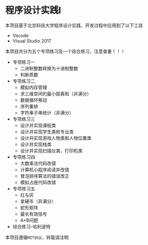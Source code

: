 # 程序设计实践I
本项目基于北京科技大学程序设计实践，开发过程中应用到了以下工具

- Vscode
- Visual Studio 2017

本项目共分为五个专项练习及一个综合练习，注意查重！！！

- 专项练习一
  - 二进制整数转换为十进制整数
  - 判断质数
- 专项练习二
  - 模拟内存管理
  - 求三维空间的最小距离和（非满分）
  - 数据循环移动
  - 序列重排
  - 字符串子串统计（非满分）
- 专项练习三
  - 设计并实现课程类
  - 设计并实现学生类和专业类
  - 设计并实现游戏人物类和人物位置类
  - 设计并实现栈类
  - 设计并实现扫描仪类，打印机类
- 专项练习四
  - 大数乘法代码改错
  - 计算机小程序阅读并改错
  - 冒泡排序算法的错误改正
  - 模拟占座代码改错
- 专项练习五
  - 红与灰
  - 拿硬币（非满分）
  - 蛇形矩阵
  - 最长有效括号
  - A+B问题
- 综合练习-哈利波特

本项目遵循`MIT协议`，转载请注明
